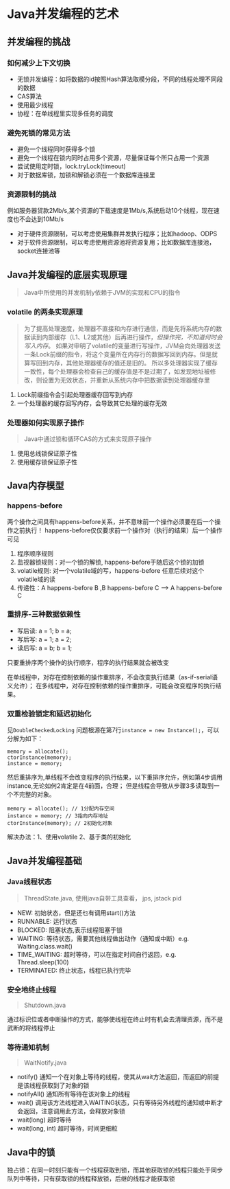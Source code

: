 # Java并发编程的艺术

## 并发编程的挑战

### 如何减少上下文切换
- 无锁并发编程：如将数据的id按照Hash算法取模分段，不同的线程处理不同段的数据
- CAS算法
- 使用最少线程
- 协程：在单线程里实现多任务的调度

### 避免死锁的常见方法
- 避免一个线程同时获得多个锁
- 避免一个线程在锁内同时占用多个资源，尽量保证每个所只占用一个资源
- 尝试使用定时锁，lock.tryLock(timeout)
- 对于数据库锁，加锁和解锁必须在一个数据库连接里

### 资源限制的挑战
例如服务器贷款2Mb/s,某个资源的下载速度是1Mb/s,系统启动10个线程，现在速度也不会达到10Mb/s
- 对于硬件资源限制，可以考虑使用集群并发执行程序；比如hadoop、ODPS
- 对于软件资源限制，可以考虑使用资源池将资源复用；比如数据库连接池，socket连接池等


## Java并发编程的底层实现原理
> Java中所使用的并发机制y依赖于JVM的实现和CPU的指令

### volatile 的两条实现原理
> 为了提高处理速度，处理器不直接和内存进行通信，而是先将系统内存的数据读到内部缓存（L1、L2或其他）后再进行操作，_但操作完，不知道何时会写入内存_。
如果对申明了volatile的变量进行写操作，JVM会向处理器发送一条Lock前缀的指令，将这个变量所在内存行的数据写回到内存。但是就算写回到内存，其他处理器缓存的值还是旧的。
所以多处理器实现了缓存一致性，每个处理器会检查自己的缓存值是不是过期了，如发现地址被修改，则设置为无效状态，并重新从系统内存中把数据读到处理器缓存里

1. Lock前缀指令会引起处理器缓存回写到内存
2. 一个处理器的缓存回写内存，会导致其它处理的缓存无效

### 处理器如何实现原子操作
> Java中通过锁和循环CAS的方式来实现原子操作

1. 使用总线锁保证原子性
2. 使用缓存锁保证原子性

## Java内存模型

### happens-before
两个操作之间具有happens-before关系，并不意味前一个操作必须要在后一个操作之前执行！
happens-before仅仅要求前一个操作对（执行的结果）后一个操作可见

1. 程序顺序规则
2. 监视器锁规则：对一个锁的解锁, happens-before于随后这个锁的加锁
3. volatile规则: 对一个volatile域的写，happens-before 任意后续对这个volatile域的读
4. 传递性：A happens-before B ,B happens-before C --> A happens-before C

### 重排序-三种数据依赖性
- 写后读: a = 1; b = a;
- 写后写: a = 1; a = 2;
- 读后写: a = b; b = 1;

只要重排序两个操作的执行顺序，程序的执行结果就会被改变

在单线程中，对存在控制依赖的操作重排序，不会改变执行结果（as-if-serial语义允许）；
在多线程中，对存在控制依赖的操作重排序，可能会改变程序的执行结果。

### 双重检验锁定和延迟初始化
见`DoubleCheckedLocking`
问题根源在第7行`instance = new Instance();`，可以分解为如下：
```
memory = allocate();
ctorInstance(memory);
instance = memory;
```
然后重排序为,单线程不会改变程序的执行结果，以下重排序允许，例如第4步调用instance,无论如何2肯定是在4前面，合理；
但是线程会导致从步骤3多读取到一个不完整的对象。
```
memory = allocate(); // 1分配内存空间
instance = memory; // 3指向内存地址
ctorInstance(memory); // 2初始化对象
```

解决办法：1、使用volatile 2、基于类的初始化

## Java并发编程基础
### Java线程状态
> ThreadState.java, 使用java自带工具查看， jps, jstack pid
- NEW: 初始状态，但是还乜有调用start()方法
- RUNNABLE: 运行状态
- BLOCKED: 阻塞状态,表示线程阻塞于锁
- WAITING: 等待状态，需要其他线程做出动作（通知或中断）e.g.  Waiting.class.wait()
- TIME_WAITING: 超时等待，可以在指定时间自行返回，e.g. Thread.sleep(100)
- TERMINATED: 终止状态，线程已执行完毕

### 安全地终止线程
> Shutdown.java

通过标识位或者中断操作的方式，能够使线程在终止时有机会去清理资源，而不是武断的将线程停止

### 等待通知机制
> WaitNotify.java
- notify() 通知一个在对象上等待的线程，使其从wait方法返回，而返回的前提是该线程获取到了对象的锁
- notifyAll() 通知所有等待在该对象上的线程
- wait() 调用该方法线程进入WAITING状态，只有等待另外线程的通知或中断才会返回，注意调用此方法，会释放对象锁
- wait(long) 超时等待
- wait(long, int) 超时等待，时间更细粒

## Java中的锁

独占锁：在同一时刻只能有一个线程获取到锁，而其他获取锁的线程只能处于同步队列中等待，只有获取锁的线程释放锁，后继的线程才能获取锁